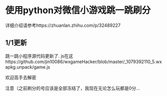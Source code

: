 

# 使用python对微信小游戏跳一跳刷分

详细介绍请参考https://zhuanlan.zhihu.com/p/32489227

## 1/1更新

跳一跳小程序源代码更新了.
js在这https://github.com/jin10086/wxgameHacker/blob/master/_1079392110_5.wxapkg.unpack/game.js

欢迎高手去解密

注意（之前刷分的号应该是全部冻结了，我现在无论怎么玩都是0分...

